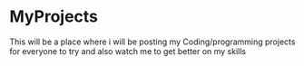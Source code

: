 # MyProjects
This will be a place where i will be posting my Coding/programming projects for everyone to try and also watch me  to get better on my skills
